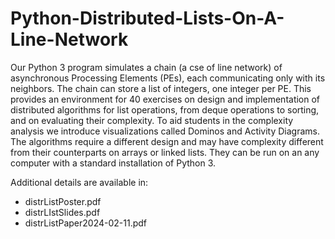 # Python-Distributed-Lists-On-A-Line-Network

Our Python 3 program simulates a chain (a cse of line network) of asynchronous Processing Elements (PEs), each communicating only with its neighbors.  The chain can store a list of integers, one integer per PE. This provides an environment for 40 exercises on design and implementation of distributed algorithms for list operations, from deque operations to sorting, and on evaluating their complexity. To aid students in the complexity analysis we introduce visualizations called  Dominos and Activity Diagrams. The algorithms require a different design and may have complexity different from their counterparts on arrays or linked lists. They can be run on an any computer with a standard installation of Python 3. 

Additional details are available in:
* distrListPoster.pdf
* distrLIstSlides.pdf
* distrListPaper2024-02-11.pdf
